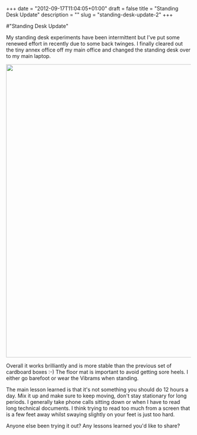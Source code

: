 +++
date = "2012-09-17T11:04:05+01:00"
draft = false
title = "Standing Desk Update"
description = ""
slug = "standing-desk-update-2"
+++

#"Standing Desk Update"

My standing desk experiments have been intermittent but I've put some renewed effort in recently due to some back twinges. I finally cleared out the tiny annex office off my main office and changed the standing desk over to my main laptop.

<img class="alignnone" src="https://lh6.googleusercontent.com/-PHy7o9YZt-s/UFbu2t09wdI/AAAAAAAAi0M/ADd7EW7ZTQ4/s800/2012-09-17%25252009.58.27.jpg" alt="" width="600" height="800" />

Overall it works brilliantly and is more stable than the previous set of cardboard boxes :-) The floor mat is important to avoid getting sore heels. I either go barefoot or wear the Vibrams when standing.

The main lesson learned is that it's not something you should do 12 hours a day. Mix it up and make sure to keep moving, don't stay stationary for long periods. I generally take phone calls sitting down or when I have to read long technical documents. I think trying to read too much from a screen that is a few feet away whilst swaying slightly on your feet is just too hard.

Anyone else been trying it out? Any lessons learned you'd like to share?

&nbsp;